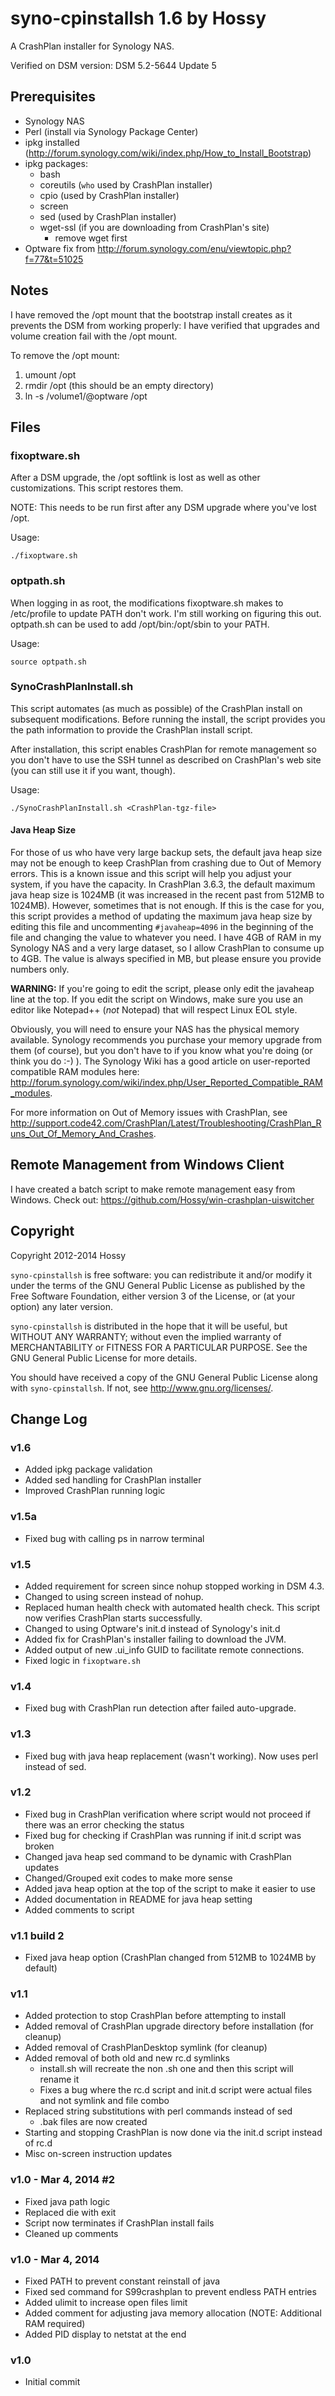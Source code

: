 syno-cpinstallsh 1.6 by Hossy
=====================================

A CrashPlan installer for Synology NAS.

Verified on DSM version: DSM 5.2-5644 Update 5


Prerequisites
-------------
- Synology NAS
- Perl (install via Synology Package Center)
- ipkg installed (<http://forum.synology.com/wiki/index.php/How_to_Install_Bootstrap>)
- ipkg packages:
	- bash
	- coreutils (`who` used by CrashPlan installer)
	- cpio (used by CrashPlan installer)
	- screen
	- sed (used by CrashPlan installer)
	- wget-ssl (if you are downloading from CrashPlan's site)
		- remove wget first
- Optware fix from http://forum.synology.com/enu/viewtopic.php?f=77&t=51025


Notes
-----
I have removed the /opt mount that the bootstrap install creates as it prevents the
DSM from working properly: I have verified that upgrades and volume creation fail
with the /opt mount.

To remove the /opt mount:

1. umount /opt
2. rmdir /opt (this should be an empty directory)
3. ln -s /volume1/@optware /opt


Files
-----

### fixoptware.sh ###

After a DSM upgrade, the /opt softlink is lost as well as other customizations. 
This script restores them.

NOTE: This needs to be run first after any DSM upgrade where you've lost /opt.

Usage:

    ./fixoptware.sh

### optpath.sh ###

When logging in as root, the modifications fixoptware.sh makes to /etc/profile to
update PATH don't work.  I'm still working on figuring this out.  optpath.sh can
be used to add /opt/bin:/opt/sbin to your PATH.

Usage:

    source optpath.sh

### SynoCrashPlanInstall.sh ###

This script automates (as much as possible) of the CrashPlan install on subsequent
modifications. Before running the install, the script provides you the path
information to provide the CrashPlan install script.

After installation, this script enables CrashPlan for remote management so you
don't have to use the SSH tunnel as described on CrashPlan's web site (you can
still use it if you want, though).

Usage:

    ./SynoCrashPlanInstall.sh <CrashPlan-tgz-file>

#### Java Heap Size ####

For those of us who have very large backup sets, the default java heap size may not
be enough to keep CrashPlan from crashing due to Out of Memory errors.  This is a
known issue and this script will help you adjust your system, if you have the
capacity.  In CrashPlan 3.6.3, the default maximum java heap size is 1024MB (it was
increased in the recent past from 512MB to 1024MB).  However, sometimes that is not
enough.  If this is the case for you, this script provides a method of updating the
maximum java heap size by editing this file and uncommenting `#javaheap=4096` in
the beginning of the file and changing the value to whatever you need.  I have 4GB
of RAM in my Synology NAS and a very large dataset, so I allow CrashPlan to consume
up to 4GB.  The value is always specified in MB, but please ensure you provide
numbers only.

**WARNING:** If you're going to edit the script, please only edit the javaheap line
at the top.  If you edit the script on Windows, make sure you use an editor like
Notepad++ (*not* Notepad) that will respect Linux EOL style.

Obviously, you will need to ensure your NAS has the physical memory available.
Synology recommends you purchase your memory upgrade from them (of course), but you
don't have to if you know what you're doing (or think you do :-) ).  The Synology
Wiki has a good article on user-reported compatible RAM modules here:
<http://forum.synology.com/wiki/index.php/User_Reported_Compatible_RAM_modules>.

For more information on Out of Memory issues with CrashPlan, see
<http://support.code42.com/CrashPlan/Latest/Troubleshooting/CrashPlan_Runs_Out_Of_Memory_And_Crashes>.


Remote Management from Windows Client
-------------------------------------
I have created a batch script to make remote management easy from Windows.  Check
out: <https://github.com/Hossy/win-crashplan-uiswitcher>


Copyright
---------
Copyright 2012-2014 Hossy

`syno-cpinstallsh` is free software: you can redistribute it and/or modify
it under the terms of the GNU General Public License as published by
the Free Software Foundation, either version 3 of the License, or
(at your option) any later version.

`syno-cpinstallsh` is distributed in the hope that it will be useful,
but WITHOUT ANY WARRANTY; without even the implied warranty of
MERCHANTABILITY or FITNESS FOR A PARTICULAR PURPOSE.  See the
GNU General Public License for more details.

You should have received a copy of the GNU General Public License
along with `syno-cpinstallsh`.  If not, see <http://www.gnu.org/licenses/>.

Change Log
----------
### v1.6 ###
- Added ipkg package validation
- Added sed handling for CrashPlan installer
- Improved CrashPlan running logic

### v1.5a ###
- Fixed bug with calling ps in narrow terminal

### v1.5 ###
- Added requirement for screen since nohup stopped working in DSM 4.3.
- Changed to using screen instead of nohup.
- Replaced human health check with automated health check.  This script now
  verifies CrashPlan starts successfully.
- Changed to using Optware's init.d instead of Synology's init.d
- Added fix for CrashPlan's installer failing to download the JVM.
- Added output of new .ui_info GUID to facilitate remote connections.
- Fixed logic in `fixoptware.sh`

### v1.4 ###
- Fixed bug with CrashPlan run detection after failed auto-upgrade.

### v1.3 ###
- Fixed bug with java heap replacement (wasn't working).  Now uses perl instead of
  sed.

### v1.2 ###
- Fixed bug in CrashPlan verification where script would not proceed if there was
  an error checking the status
- Fixed bug for checking if CrashPlan was running if init.d script was broken
- Changed java heap sed command to be dynamic with CrashPlan updates
- Changed/Grouped exit codes to make more sense
- Added java heap option at the top of the script to make it easier to use
- Added documentation in README for java heap setting
- Added comments to script

### v1.1 build 2 ###
- Fixed java heap option (CrashPlan changed from 512MB to 1024MB by default)

### v1.1 ###

- Added protection to stop CrashPlan before attempting to install
- Added removal of CrashPlan upgrade directory before installation (for cleanup)
- Added removal of CrashPlanDesktop symlink (for cleanup)
- Added removal of both old and new rc.d symlinks
  - install.sh will recreate the non .sh one and then this script will rename it
  - Fixes a bug where the rc.d script and init.d script were actual files and not
    symlink and file combo
- Replaced string substitutions with perl commands instead of sed
  - .bak files are now created
- Starting and stopping CrashPlan is now done via the init.d script instead of rc.d
- Misc on-screen instruction updates

### v1.0 - Mar 4, 2014 #2 ###
- Fixed java path logic
- Replaced die with exit
- Script now terminates if CrashPlan install fails
- Cleaned up comments

### v1.0 - Mar 4, 2014 ###
- Fixed PATH to prevent constant reinstall of java
- Fixed sed command for S99crashplan to prevent endless PATH entries
- Added ulimit to increase open files limit
- Added comment for adjusting java memory allocation (NOTE: Additional RAM
  required)
- Added PID display to netstat at the end

### v1.0 ###
- Initial commit